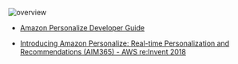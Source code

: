 ![overview](https://user-images.githubusercontent.com/8856857/52021190-347d2300-2548-11e9-9f72-4ea850d2bf87.PNG)

* [Amazon Personalize Developer Guide](https://docs.aws.amazon.com/personalize/latest/dg/what-is-personalize.html)

* [Introducing Amazon Personalize: Real-time Personalization and Recommendations (AIM365) - AWS re:Invent 2018](https://www.slideshare.net/AmazonWebServices/new-launch-introducing-amazon-personalize-realtime-personalization-and-recommendations-aim365-aws-reinvent-2018-126234959)

